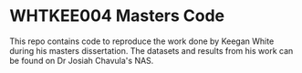 # WHTKEE004 Masters Code

This repo contains code to reproduce the work done by Keegan White during his masters dissertation. The datasets and 
results from his work can be found on Dr Josiah Chavula's NAS.